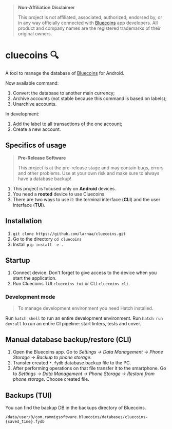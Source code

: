> **Non-Affiliation Disclaimer**
>
> This project is not affiliated, associated, authorized, endorsed by, or in any way officially connected with [Bluecoins](https://www.bluecoinsapp.com/) app developers. All product and company names are the registered trademarks of their original owners.


# cluecoins 🔍

A tool to manage the database of [Bluecoins](https://www.bluecoinsapp.com/) for Android.

Now available command: 
1. Convert the database to another main currency;
2. Archive accounts (not stable because this command is based on labels);
3. Unarchive accounts.
   
In development:
1. Add the label to all transactions of the one account;
2. Create a new account.

## Specifics of usage

> **Pre-Release Software**
> 
> This project is at the pre-release stage and may contain bugs, errors and other problems. Use at your own risk and make sure to always have a database backup!

1. This project is focused only on **Android** devices.
2. You need a **rooted** device to use Cluecoins.
3. There are two ways to use it: the terminal interface (**CLI**) and the user interface (**TUI**).

## Installation

1. `git clone https://github.com/larnaa/cluecoins.git`
2. Go to the directory `cd cluecoins`
3. Install `pip install -e .`

## Startup

1. Connect device. Don't forget to give access to the device when you start the application.
2. Run Cluecoins TUI `cluecoins tui` or CLI `cluecoins cli`.

### Development mode

> To manage development environment you need Hatch installed.  

Run `hatch shell` to run an entire development environment. Run `hatch run dev:all` to run an entire CI pipeline: start linters, tests and cover.

## Manual database backup/restore (CLI)

1. Open the Bluecoins app. Go to *Settings -> Data Management -> Phone Storage -> Backup to phone storage*.
2. Transfer created `*.fydb` database backup file to the PC.
3. After performing operations on that file transfer it to the smartphone. Go to *Settings -> Data Management -> Phone Storage -> Restore from phone storage*. Choose created file.


## Backups (TUI)

You can find the backup DB in the backups directory of Bluecoins.

```
/data/user/0/com.rammigsoftware.bluecoins/databases/cluecoins-{saved_time}.fydb
```
